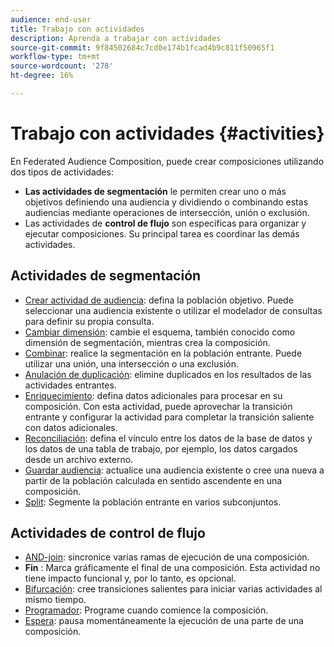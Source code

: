 ```yaml
---
audience: end-user
title: Trabajo con actividades
description: Aprenda a trabajar con actividades
source-git-commit: 9f84502684c7cd0e174b1fcad4b9c811f50965f1
workflow-type: tm+mt
source-wordcount: '278'
ht-degree: 16%

---
```



# Trabajo con actividades {#activities}

En Federated Audience Composition, puede crear composiciones utilizando dos tipos de actividades:

* **Las actividades de segmentación** le permiten crear uno o más objetivos definiendo una audiencia y dividiendo o combinando estas audiencias mediante operaciones de intersección, unión o exclusión.
* Las actividades de **control de flujo** son específicas para organizar y ejecutar composiciones. Su principal tarea es coordinar las demás actividades.

## Actividades de segmentación

* [Crear actividad de audiencia](build-audience.md): defina la población objetivo. Puede seleccionar una audiencia existente o utilizar el modelador de consultas para definir su propia consulta.
* [Cambiar dimensión](change-dimension.md): cambie el esquema, también conocido como dimensión de segmentación, mientras crea la composición.
* [Combinar](combine.md): realice la segmentación en la población entrante. Puede utilizar una unión, una intersección o una exclusión.
* [Anulación de duplicación](deduplication.md): elimine duplicados en los resultados de las actividades entrantes.
* [Enriquecimiento](enrichment.md): defina datos adicionales para procesar en su composición. Con esta actividad, puede aprovechar la transición entrante y configurar la actividad para completar la transición saliente con datos adicionales.
* [Reconciliación](reconciliation.md): defina el vínculo entre los datos de la base de datos y los datos de una tabla de trabajo, por ejemplo, los datos cargados desde un archivo externo.
* [Guardar audiencia](save-audience.md): actualice una audiencia existente o cree una nueva a partir de la población calculada en sentido ascendente en una composición.
* [Split](split.md): Segmente la población entrante en varios subconjuntos.

## Actividades de control de flujo

* [AND-join](and-join.md): sincronice varias ramas de ejecución de una composición.
* **Fin** : Marca gráficamente el final de una composición. Esta actividad no tiene impacto funcional y, por lo tanto, es opcional.
* [Bifurcación](fork.md): cree transiciones salientes para iniciar varias actividades al mismo tiempo.
* [Programador](scheduler.md): Programe cuando comience la composición.
* [Espera](wait.md): pausa momentáneamente la ejecución de una parte de una composición.
